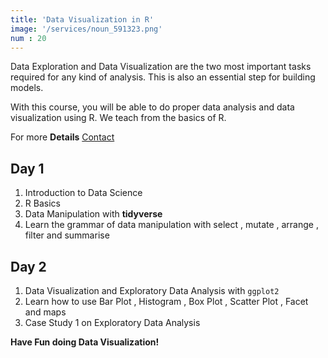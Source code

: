 ```yaml
---
title: 'Data Visualization in R'
image: '/services/noun_591323.png'  
num : 20
---
```


Data Exploration and Data Visualization are the two most important tasks required for any kind of analysis. This is also an essential step for building models.        

With this course, you will be able to do proper data analysis and data visualization using R. We teach from the basics of R.
        
             
For more **Details**   <a href="{{site.baseurl}}/contact" class="button">Contact</a>


## Day 1
1. Introduction to Data Science
2. R Basics
3. Data Manipulation with **tidyverse**          
4. Learn the grammar of data manipulation with select , mutate , arrange , filter and summarise                  


## Day 2                 
1. Data Visualization and Exploratory Data Analysis with `ggplot2`     
2. Learn how to use Bar Plot , Histogram , Box Plot , Scatter Plot , Facet and maps             
3. Case Study 1 on Exploratory Data Analysis          


**Have Fun doing Data Visualization!**